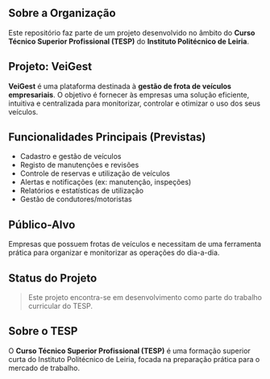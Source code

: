 ## Sobre a Organização

Este repositório faz parte de um projeto desenvolvido no âmbito do **Curso Técnico Superior Profissional (TESP)** do **Instituto Politécnico de Leiria**.

## Projeto: VeiGest

**VeiGest** é uma plataforma destinada à **gestão de frota de veículos empresariais**. O objetivo é fornecer às empresas uma solução eficiente, intuitiva e centralizada para monitorizar, controlar e otimizar o uso dos seus veículos.

## Funcionalidades Principais (Previstas)

- Cadastro e gestão de veículos
- Registo de manutenções e revisões
- Controle de reservas e utilização de veículos
- Alertas e notificações (ex: manutenção, inspeções)
- Relatórios e estatísticas de utilização
- Gestão de condutores/motoristas

## Público-Alvo

Empresas que possuem frotas de veículos e necessitam de uma ferramenta prática para organizar e monitorizar as operações do dia-a-dia.

## Status do Projeto

> Este projeto encontra-se em desenvolvimento como parte do trabalho curricular do TESP.

## Sobre o TESP

O **Curso Técnico Superior Profissional (TESP)** é uma formação superior curta do Instituto Politécnico de Leiria, focada na preparação prática para o mercado de trabalho.
